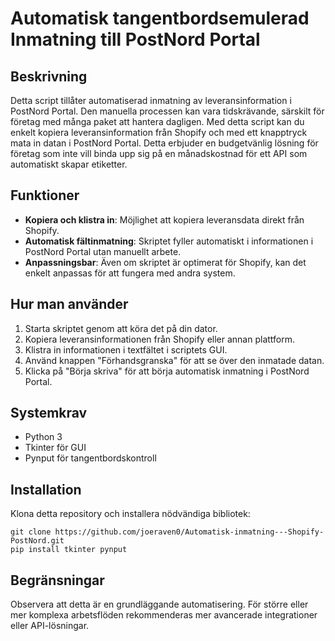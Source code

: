 # Automatisk tangentbordsemulerad Inmatning till PostNord Portal

## Beskrivning
Detta script tillåter automatiserad inmatning av leveransinformation i PostNord Portal. Den manuella processen kan vara tidskrävande, särskilt för företag med många paket att hantera dagligen. Med detta script kan du enkelt kopiera leveransinformation från Shopify och med ett knapptryck mata in datan i PostNord Portal. Detta erbjuder en budgetvänlig lösning för företag som inte vill binda upp sig på en månadskostnad för ett API som automatiskt skapar etiketter.

## Funktioner
- **Kopiera och klistra in**: Möjlighet att kopiera leveransdata direkt från Shopify.
- **Automatisk fältinmatning**: Skriptet fyller automatiskt i informationen i PostNord Portal utan manuellt arbete.
- **Anpassningsbar**: Även om skriptet är optimerat för Shopify, kan det enkelt anpassas för att fungera med andra system.

## Hur man använder
1. Starta skriptet genom att köra det på din dator.
2. Kopiera leveransinformationen från Shopify eller annan plattform.
3. Klistra in informationen i textfältet i scriptets GUI.
4. Använd knappen "Förhandsgranska" för att se över den inmatade datan.
5. Klicka på "Börja skriva" för att börja automatisk inmatning i PostNord Portal.

## Systemkrav
- Python 3
- Tkinter för GUI
- Pynput för tangentbordskontroll

## Installation
Klona detta repository och installera nödvändiga bibliotek:

```
git clone https://github.com/joeraven0/Automatisk-inmatning---Shopify-PostNord.git
pip install tkinter pynput
```

## Begränsningar
Observera att detta är en grundläggande automatisering. För större eller mer komplexa arbetsflöden rekommenderas mer avancerade integrationer eller API-lösningar.

